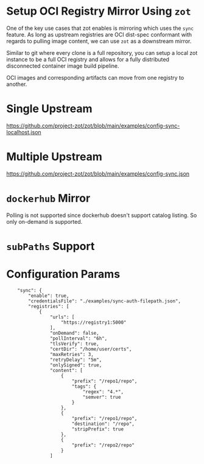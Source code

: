 # Setup OCI Registry Mirror Using `zot`

One of the key use cases that zot enables is mirroring which uses the `sync` feature.
As long as upstream registries are OCI dist-spec conformant with regards to
pulling image content, we can use `zot` as a downstream mirror.

Similar to git where every clone is a full repository, you can setup a local
zot instance to be a full OCI registry and allows for a fully distributed
disconnected container image build pipeline.

OCI images and corresponding artifacts can move from one registry to another.

# Single Upstream

https://github.com/project-zot/zot/blob/main/examples/config-sync-localhost.json

# Multiple Upstream

https://github.com/project-zot/zot/blob/main/examples/config-sync.json

# `dockerhub` Mirror

Polling is not supported since dockerhub doesn't support catalog listing. So only on-demand is supported.

# `subPaths` Support

# Configuration Params


		"sync": {
			"enable": true,
			"credentialsFile": "./examples/sync-auth-filepath.json",
			"registries": [
				{
					"urls": [
						"https://registry1:5000"
					],
					"onDemand": false,
					"pollInterval": "6h",
					"tlsVerify": true,
					"certDir": "/home/user/certs",
					"maxRetries": 3,
					"retryDelay": "5m",
					"onlySigned": true,
					"content": [
						{
							"prefix": "/repo1/repo",
							"tags": {
								"regex": "4.*",
								"semver": true
							}
						},
						{
							"prefix": "/repo1/repo",
							"destination": "/repo",
							"stripPrefix": true
						},
						{
							"prefix": "/repo2/repo"
						}
					]
